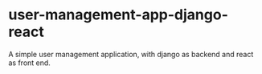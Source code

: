 # user-management-app-django-react
A simple user management application, with django as backend and react as front end.
